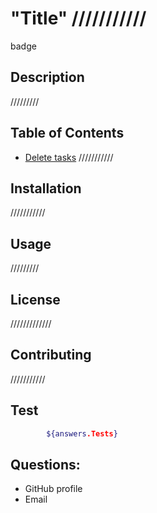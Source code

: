 # "Title" ///////////

badge

## Description
/////////

## Table of Contents

- [Delete tasks](###delete-tasks) ///////////


## Installation
///////////

## Usage
/////////

## License
/////////////

## Contributing
///////////

## Test
```bash
        ${answers.Tests}
```

## Questions:
- GitHub profile
- Email
